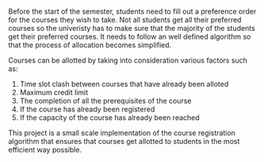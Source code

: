 Before the start of the semester, students need to fill out a preference order for the courses they wish to take. 
Not all students get all their preferred courses so the univeristy has to make sure that the majority of the students get their preferred courses.
It needs to follow an well defined algorithm so that the process of allocation becomes simplified.

Courses can be allotted by taking into consideration various factors such as:

1. Time slot clash between courses that have already been alloted
2. Maximum credit limit
3. The completion of all the prerequisites of the course
4. If the course has already been registered
5. If the capacity of the course has already been reached

This project is a small scale implementation of the course registration algorithm that ensures that courses get allotted to students in the most efficient way possible.
